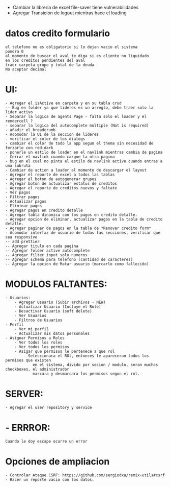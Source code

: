 

- Cambiar la libreria de excel file-saver tiene vulnerabilidades
- Agregar Transicion de logout mientras hace el loading
# datos credito formulario
    el telefono no es obligatorio si lo dejan vacio el sistema
    pondra 0
    al momento de buscar el aval te diga si es cliente no liquidado
    en los creditos pendientes del aval
    traer carpeta grupo y total de la deuda
    No aceptar decimal


# UI:
    - Agregar el isActive en carpeta y en su tabla crud
    -- Bug en folder ya que lideres es un arreglo, debe traer solo la lider activo
    - Separar la logica de agents Page - falta solo el loader y el rendercell ?
    - separar la logica del autocomplete multiple (Not is required)
    - añadir el breadcrumb
    - Acomodar la UI de la seccion de lideres
    - verificar el color de los dialogs
    - cambiar el color de todo la app segun el thema sin necesidad de forzarlo con red-dark
    - ponerle un estilo de loader en el navlink mientras cambia de pagina
    - Cerrar el navlink cuando cargue la otra pagina
    - bug en el cual no pinta el estilo de navlink active cuando entras a una subruta
    - Cambiar de action a loader al momento de descargar el layout
    - Agregar el reporte de excel a todos las tablas
    - Agregar el boton de autogenerar grupos
    - Agregar boton de actualizar estatus de creditos
    - Agregar el reporte de creditos nuevos y faltate
    - Ver pagos
    - Filtrar pagos
    - Actualizar pagos
    - Eliminar pagos
    - Agregar pagos en credito detalle
    - Agregar tabla dinamica con los pagos en credito detalle.
    - Agregar opcion de eliminar, actualizar pagos en la tabla de credito detalle.
    - Agregar paginar de pagos en la tabla de *Renovar credito form*
    - Acomodar interfaz de usuario de todas las secciones, verificar que sea responsive
    -- add prettier
    -- Agregar titulo en cada pagina
    -- Agregar folder active autocomplete
    -- Agregar filter input solo numeros
    -- Agregar schema para telefono (cantidad de caracteres)
    -- Agregar la opcion de Matar usuario (marcarlo como fallecido)

# MODULOS FALTANTES:
    - Usuarios:
        - Agregar Usuario (Subir archivos - NEW)
        - Actualizar Usuario (Incluye el Role)
        - Desactivar Usuario (soft delete)
        - Ver Usuarios
        - Filtros de Usuarios
    - Perfil
        - Ver mi perfil
        - Actualizar mis datos personales
    - Asignar Permisos a Roles
        - Ver todos los roles
        - Ver todos los permisos
        - Asigar que permisos le pertenece a que rol
            - Seleccionara el ROl, entonces le apareceran todos los permisos que existen
                en el sistema, divido por secion / modulo, seran muchos checkboxes, el administrador
                marcara y desmarcara los permisos segun el rol.

# SERVER:
    - Agregar el user repository y service


# - ERRROR: 
    Cuando le doy escape ocurre un error
# Opciones de ampliacion
    - Controlar Ataque CSRF: https://github.com/sergiodxa/remix-utils#csrf
    - Hacer un reporte vacio con los datos, 

